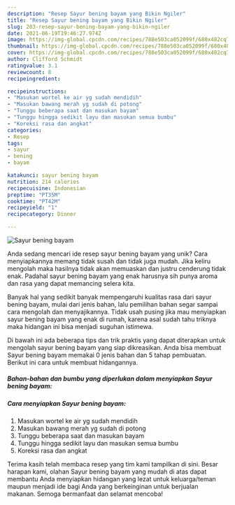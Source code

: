 ```yaml
---
description: "Resep Sayur bening bayam yang Bikin Ngiler"
title: "Resep Sayur bening bayam yang Bikin Ngiler"
slug: 203-resep-sayur-bening-bayam-yang-bikin-ngiler
date: 2021-06-19T19:46:27.974Z
image: https://img-global.cpcdn.com/recipes/788e503ca052099f/680x482cq70/sayur-bening-bayam-foto-resep-utama.jpg
thumbnail: https://img-global.cpcdn.com/recipes/788e503ca052099f/680x482cq70/sayur-bening-bayam-foto-resep-utama.jpg
cover: https://img-global.cpcdn.com/recipes/788e503ca052099f/680x482cq70/sayur-bening-bayam-foto-resep-utama.jpg
author: Clifford Schmidt
ratingvalue: 3.1
reviewcount: 8
recipeingredient:

recipeinstructions:
- "Masukan wortel ke air yg sudah mendidih"
- "Masukan bawang merah yg sudah di potong"
- "Tunggu beberapa saat dan masukan bayam"
- "Tunggu hingga sedikit layu dan masukan semua bumbu"
- "Koreksi rasa dan angkat"
categories:
- Resep
tags:
- sayur
- bening
- bayam

katakunci: sayur bening bayam 
nutrition: 214 calories
recipecuisine: Indonesian
preptime: "PT35M"
cooktime: "PT42M"
recipeyield: "1"
recipecategory: Dinner

---
```



![Sayur bening bayam](https://img-global.cpcdn.com/recipes/788e503ca052099f/680x482cq70/sayur-bening-bayam-foto-resep-utama.jpg)

Anda sedang mencari ide resep sayur bening bayam yang unik? Cara menyiapkannya memang tidak susah dan tidak juga mudah. Jika keliru mengolah maka hasilnya tidak akan memuaskan dan justru cenderung tidak enak. Padahal sayur bening bayam yang enak harusnya sih punya aroma dan rasa yang dapat memancing selera kita.



Banyak hal yang sedikit banyak mempengaruhi kualitas rasa dari sayur bening bayam, mulai dari jenis bahan, lalu pemilihan bahan segar sampai cara mengolah dan menyajikannya. Tidak usah pusing jika mau menyiapkan sayur bening bayam yang enak di rumah, karena asal sudah tahu triknya maka hidangan ini bisa menjadi suguhan istimewa.


Di bawah ini ada beberapa tips dan trik praktis yang dapat diterapkan untuk mengolah sayur bening bayam yang siap dikreasikan. Anda bisa membuat Sayur bening bayam memakai 0 jenis bahan dan 5 tahap pembuatan. Berikut ini cara untuk membuat hidangannya.

<!--inarticleads1-->

##### Bahan-bahan dan bumbu yang diperlukan dalam menyiapkan Sayur bening bayam:





<!--inarticleads2-->

##### Cara menyiapkan Sayur bening bayam:

1. Masukan wortel ke air yg sudah mendidih
1. Masukan bawang merah yg sudah di potong
1. Tunggu beberapa saat dan masukan bayam
1. Tunggu hingga sedikit layu dan masukan semua bumbu
1. Koreksi rasa dan angkat




Terima kasih telah membaca resep yang tim kami tampilkan di sini. Besar harapan kami, olahan Sayur bening bayam yang mudah di atas dapat membantu Anda menyiapkan hidangan yang lezat untuk keluarga/teman maupun menjadi ide bagi Anda yang berkeinginan untuk berjualan makanan. Semoga bermanfaat dan selamat mencoba!
